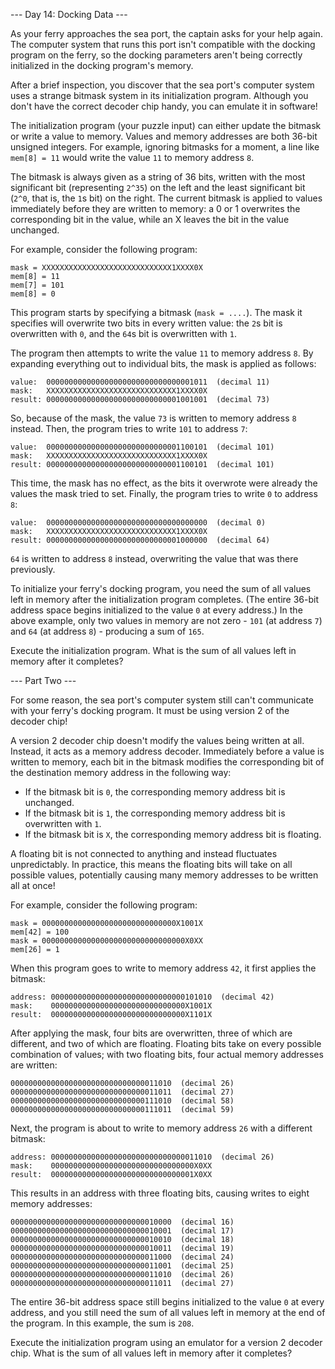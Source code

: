 --- Day 14: Docking Data ---

As your ferry approaches the sea port, the captain asks for your help again. The computer system that runs this port isn't compatible with the docking program on the ferry, so the docking parameters aren't being correctly initialized in the docking program's memory.

After a brief inspection, you discover that the sea port's computer system uses a strange bitmask system in its initialization program. Although you don't have the correct decoder chip handy, you can emulate it in software!

The initialization program (your puzzle input) can either update the bitmask or write a value to memory. Values and memory addresses are both 36-bit unsigned integers. For example, ignoring bitmasks for a moment, a line like `mem[8] = 11` would write the value `11` to memory address `8`.

The bitmask is always given as a string of 36 bits, written with the most significant bit (representing `2^35`) on the left and the least significant bit (`2^0`, that is, the `1`s bit) on the right. The current bitmask is applied to values immediately before they are written to memory: a 0 or 1 overwrites the corresponding bit in the value, while an X leaves the bit in the value unchanged.

For example, consider the following program:

	mask = XXXXXXXXXXXXXXXXXXXXXXXXXXXXX1XXXX0X
	mem[8] = 11
	mem[7] = 101
	mem[8] = 0

This program starts by specifying a bitmask (`mask = ....`). The mask it specifies will overwrite two bits in every written value: the `2`s bit is overwritten with `0`, and the `64`s bit is overwritten with `1`.

The program then attempts to write the value `11` to memory address `8`. By expanding everything out to individual bits, the mask is applied as follows:

	value:  000000000000000000000000000000001011  (decimal 11)
	mask:   XXXXXXXXXXXXXXXXXXXXXXXXXXXXX1XXXX0X
	result: 000000000000000000000000000001001001  (decimal 73)

So, because of the mask, the value `73` is written to memory address `8` instead. Then, the program tries to write `101` to address `7`:

	value:  000000000000000000000000000001100101  (decimal 101)
	mask:   XXXXXXXXXXXXXXXXXXXXXXXXXXXXX1XXXX0X
	result: 000000000000000000000000000001100101  (decimal 101)

This time, the mask has no effect, as the bits it overwrote were already the values the mask tried to set. Finally, the program tries to write `0` to address `8`:

	value:  000000000000000000000000000000000000  (decimal 0)
	mask:   XXXXXXXXXXXXXXXXXXXXXXXXXXXXX1XXXX0X
	result: 000000000000000000000000000001000000  (decimal 64)

`64` is written to address `8` instead, overwriting the value that was there previously.

To initialize your ferry's docking program, you need the sum of all values left in memory after the initialization program completes. (The entire 36-bit address space begins initialized to the value `0` at every address.) In the above example, only two values in memory are not zero - `101` (at address `7`) and `64` (at address `8`) - producing a sum of `165`.

Execute the initialization program. What is the sum of all values left in memory after it completes?

--- Part Two ---

For some reason, the sea port's computer system still can't communicate with your ferry's docking program. It must be using version 2 of the decoder chip!

A version 2 decoder chip doesn't modify the values being written at all. Instead, it acts as a memory address decoder. Immediately before a value is written to memory, each bit in the bitmask modifies the corresponding bit of the destination memory address in the following way:

- If the bitmask bit is `0`, the corresponding memory address bit is unchanged.
- If the bitmask bit is `1`, the corresponding memory address bit is overwritten with `1`.
- If the bitmask bit is `X`, the corresponding memory address bit is floating.

A floating bit is not connected to anything and instead fluctuates unpredictably. In practice, this means the floating bits will take on all possible values, potentially causing many memory addresses to be written all at once!

For example, consider the following program:

	mask = 000000000000000000000000000000X1001X
	mem[42] = 100
	mask = 00000000000000000000000000000000X0XX
	mem[26] = 1

When this program goes to write to memory address `42`, it first applies the bitmask:

	address: 000000000000000000000000000000101010  (decimal 42)
	mask:    000000000000000000000000000000X1001X
	result:  000000000000000000000000000000X1101X

After applying the mask, four bits are overwritten, three of which are different, and two of which are floating. Floating bits take on every possible combination of values; with two floating bits, four actual memory addresses are written:

	000000000000000000000000000000011010  (decimal 26)
	000000000000000000000000000000011011  (decimal 27)
	000000000000000000000000000000111010  (decimal 58)
	000000000000000000000000000000111011  (decimal 59)

Next, the program is about to write to memory address `26` with a different bitmask:

	address: 000000000000000000000000000000011010  (decimal 26)
	mask:    00000000000000000000000000000000X0XX
	result:  00000000000000000000000000000001X0XX

This results in an address with three floating bits, causing writes to eight memory addresses:

	000000000000000000000000000000010000  (decimal 16)
	000000000000000000000000000000010001  (decimal 17)
	000000000000000000000000000000010010  (decimal 18)
	000000000000000000000000000000010011  (decimal 19)
	000000000000000000000000000000011000  (decimal 24)
	000000000000000000000000000000011001  (decimal 25)
	000000000000000000000000000000011010  (decimal 26)
	000000000000000000000000000000011011  (decimal 27)

The entire 36-bit address space still begins initialized to the value `0` at every address, and you still need the sum of all values left in memory at the end of the program. In this example, the sum is `208`.

Execute the initialization program using an emulator for a version 2 decoder chip. What is the sum of all values left in memory after it completes?